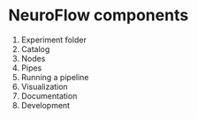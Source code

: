 # NeuroFlow components
1. Experiment folder
2. Catalog
3. Nodes
4. Pipes
5. Running a pipeline
6. Visualization
7. Documentation
8. Development